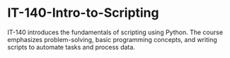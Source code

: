 # IT-140-Intro-to-Scripting
IT-140 introduces the fundamentals of scripting using Python. The course emphasizes problem-solving, basic programming concepts, and writing scripts to automate tasks and process data.
